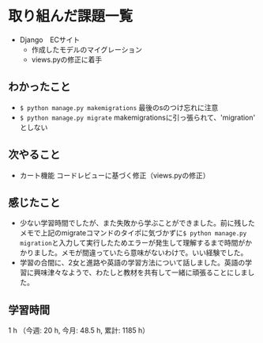 # 取り組んだ課題一覧
- Django　ECサイト
    - 作成したモデルのマイグレーション
    - views.pyの修正に着手    
## わかったこと
- `$ python manage.py makemigrations` 最後のsのつけ忘れに注意
- `$ python manage.py migrate` makemigrationsに引っ張られて、'migration' としない    
    
## 次やること
- カート機能 コードレビューに基づく修正（views.pyの修正）

## 感じたこと
- 少ない学習時間でしたが、また失敗から学ぶことができました。前に残したメモで上記のmigrateコマンドのタイポに気づかずに`$ python manage.py migration`と入力して実行したためエラーが発生して理解するまで時間がかかりました。メモが間違っていたら意味がないわけで。いい経験でした。
- 学習の合間に、2女と進路や英語の学習方法について話しました。英語の学習に興味津々なようで、わたしと教材を共有して一緒に頑張ることにしました。    

## 学習時間
1 h （今週: 20 h, 今月: 48.5 h, 累計: 1185 h）
